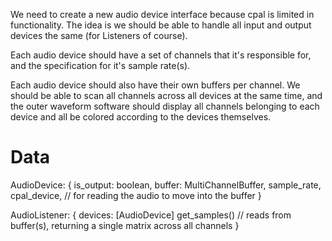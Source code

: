 We need to create a new audio device interface because cpal is limited in functionality. The idea is we should be able to handle all input and output devices the same (for Listeners of course).

Each audio device should have a set of channels that it's responsible for, and the specification for it's sample rate(s).

Each audio device should also have their own buffers per channel. We should be able to scan all channels across all devices at the same time, and the outer waveform software should display all channels belonging to each device and all be colored according to the devices themselves.

# Data

AudioDevice: {
    is_output: boolean,
    buffer: MultiChannelBuffer,
    sample_rate,
    cpal_device,  // for reading the audio to move into the buffer
}

AudioListener: {
    devices: [AudioDevice]
    get_samples() // reads from buffer(s), returning a single matrix across all channels
}